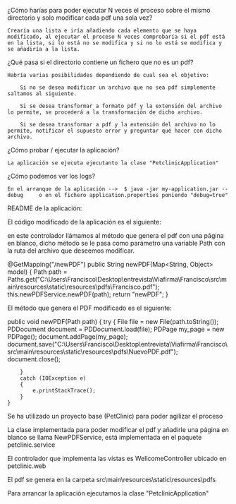 ¿Cómo harías para poder ejecutar N veces el proceso sobre el mismo directorio y solo modificar cada pdf una sola vez?

	Crearía una lista e iría añadiendo cada elemento que se haya modificado, al ejecutar el proceso N veces comprobaría si el pdf está en la lista, si lo está no se modifica y si no lo está se modifica y se añadiría a la lista.  

¿Qué pasa si el directorio contiene un fichero que no es un pdf? 

	Habría varias posibilidades dependiendo de cual sea el objetivo: 

		Si no se desea modificar un archivo que no sea pdf simplemente saltamos al siguiente.

		Si se desea transformar a formato pdf y la extensión del archivo lo permite, se procederá a la transformación de dicho archivo.

		Si se desea transformar a pdf y la extensión del archivo no lo permite, notificar el supuesto error y preguntar qué hacer con dicho archivo.
 
¿Cómo probar / ejecutar la aplicación?

	La aplicación se ejecuta ejecutanto la clase "PetclinicApplication"

¿Cómo podemos ver los logs?

	En el arranque de la aplicación -->  $ java -jar my-application.jar --debug     o en el fichero application.properties poniendo "debug=true"




README de la aplicación:


El código modificado de la aplicación es el siguiente:

en este controlador llámamos al método que genera el pdf con una página en blanco, dicho método se le pasa como parámetro una variable Path con la ruta del archivo que deseemos modificar.

@GetMapping("/newPDF")
	public String newPDF(Map<String, Object> model) {
  	  Path path = Paths.get("C:\\Users\\Francisco\\Desktop\\entrevista\\Viafirma\\Francisco\\src\\main\\resources\\static\\resources\\pdfs\\Francisco.pdf");
      this.newPDFService.newPDF(path);
	  return "newPDF";
	}

El método que genera el PDF modificado es el siguiente:

public void newPDF(Path path) {
		try {
		File file = new File(path.toString());
		PDDocument document = PDDocument.load(file);
		PDPage my_page = new PDPage();
		document.addPage(my_page);
		document.save("C:\\Users\\Francisco\\Desktop\\entrevista\\Viafirma\\Francisco\\src\\main\\resources\\static\\resources\\pdfs\\NuevoPDF.pdf");
		document.close();
		
		}
		catch (IOException e)
        {
            e.printStackTrace();
        }
	}

Se ha utilizado un proyecto base (PetClinic) para poder agilizar el proceso

La clase implementada para poder modificar el pdf y añadirle una página en blanco se llama NewPDFService, está implementada en el paquete petclinic.service

El controlador que implementa las vistas es WellcomeController ubicado en petclinic.web

El pdf se genera en la carpeta src\\main\\resources\\static\\resources\\pdfs

Para arrancar la aplicación ejecutamos la clase "PetclinicApplication"